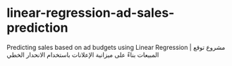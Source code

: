 # linear-regression-ad-sales-prediction
Predicting sales based on ad budgets using Linear Regression | مشروع توقع المبيعات بناءً على ميزانية الإعلانات باستخدام الانحدار الخطي
